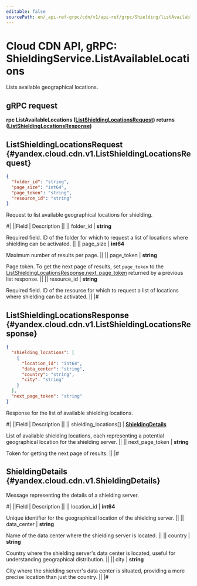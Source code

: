 ```yaml
---
editable: false
sourcePath: en/_api-ref-grpc/cdn/v1/api-ref/grpc/Shielding/listAvailableLocations.md
---
```


# Cloud CDN API, gRPC: ShieldingService.ListAvailableLocations

Lists available geographical locations.

## gRPC request

**rpc ListAvailableLocations ([ListShieldingLocationsRequest](#yandex.cloud.cdn.v1.ListShieldingLocationsRequest)) returns ([ListShieldingLocationsResponse](#yandex.cloud.cdn.v1.ListShieldingLocationsResponse))**

## ListShieldingLocationsRequest {#yandex.cloud.cdn.v1.ListShieldingLocationsRequest}

```json
{
  "folder_id": "string",
  "page_size": "int64",
  "page_token": "string",
  "resource_id": "string"
}
```

Request to list available geographical locations for shielding.

#|
||Field | Description ||
|| folder_id | **string**

Required field. ID of the folder for which to request a list of locations where shielding can be activated. ||
|| page_size | **int64**

Maximum number of results per page. ||
|| page_token | **string**

Page token. To get the next page of results,
set `page_token` to the [ListShieldingLocationsResponse.next_page_token](#yandex.cloud.cdn.v1.ListShieldingLocationsResponse)
returned by a previous list response. ||
|| resource_id | **string**

Required field. ID of the resource for which to request a list of locations where shielding can be activated. ||
|#

## ListShieldingLocationsResponse {#yandex.cloud.cdn.v1.ListShieldingLocationsResponse}

```json
{
  "shielding_locations": [
    {
      "location_id": "int64",
      "data_center": "string",
      "country": "string",
      "city": "string"
    }
  ],
  "next_page_token": "string"
}
```

Response for the list of available shielding locations.

#|
||Field | Description ||
|| shielding_locations[] | **[ShieldingDetails](#yandex.cloud.cdn.v1.ShieldingDetails)**

List of available shielding locations, each representing a potential geographical location for the shielding server. ||
|| next_page_token | **string**

Token for getting the next page of results. ||
|#

## ShieldingDetails {#yandex.cloud.cdn.v1.ShieldingDetails}

Message representing the details of a shielding server.

#|
||Field | Description ||
|| location_id | **int64**

Unique identifier for the geographical location of the shielding server. ||
|| data_center | **string**

Name of the data center where the shielding server is located. ||
|| country | **string**

Country where the shielding server's data center is located, useful for understanding geographical distribution. ||
|| city | **string**

City where the shielding server's data center is situated, providing a more precise location than just the country. ||
|#